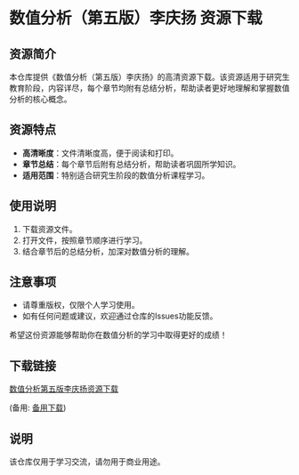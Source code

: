 # 数值分析（第五版）李庆扬 资源下载

## 资源简介

本仓库提供《数值分析（第五版）李庆扬》的高清资源下载。该资源适用于研究生教育阶段，内容详尽，每个章节均附有总结分析，帮助读者更好地理解和掌握数值分析的核心概念。

## 资源特点

- **高清晰度**：文件清晰度高，便于阅读和打印。
- **章节总结**：每个章节后附有总结分析，帮助读者巩固所学知识。
- **适用范围**：特别适合研究生阶段的数值分析课程学习。

## 使用说明

1. 下载资源文件。
2. 打开文件，按照章节顺序进行学习。
3. 结合章节后的总结分析，加深对数值分析的理解。

## 注意事项

- 请尊重版权，仅限个人学习使用。
- 如有任何问题或建议，欢迎通过仓库的Issues功能反馈。

希望这份资源能够帮助你在数值分析的学习中取得更好的成绩！

## 下载链接
[数值分析第五版李庆扬资源下载](https://pan.quark.cn/s/70a824722889) 

(备用: [备用下载](https://pan.baidu.com/s/1-eYW4mvP4efJCsmhETqX_g?pwd=1234))

## 说明

该仓库仅用于学习交流，请勿用于商业用途。

